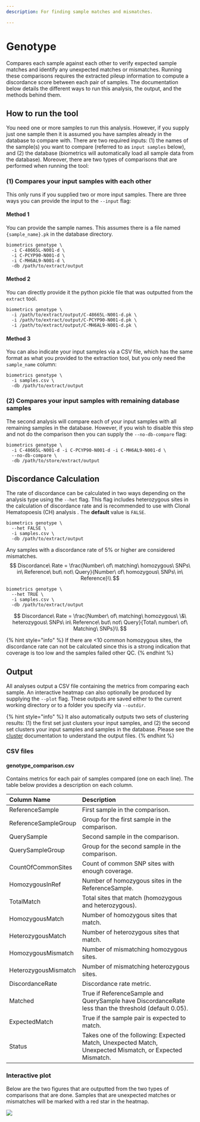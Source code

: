 ```yaml
---
description: For finding sample matches and mismatches.

---
```


# Genotype

Compares each sample against each other to verify expected sample matches and identify any unexpected matches or mismatches. Running these comparisons requires the extracted pileup information to compute a discordance score between each pair of samples. The documentation below details the different ways to run this analysis, the output, and the methods behind them.

## How to run the tool

You need one or more samples to run this analysis. However, if you supply just one sample then it is assumed you have samples already in the database to compare with. There are two required inputs: \(1\) the names of the sample\(s\) you want to compare \(referred to as `input samples` below\), and \(2\) the database \(biometrics will automatically load all sample data from the database\). Moreover, there are two types of comparisons that are performed when running the tool:

### \(1\) Compares your input samples with each other

This only runs if you supplied two or more input samples. There are three ways you can provide the input to the `--input` flag:

#### Method 1

You can provide the sample names. This assumes there is a file named `{sample_name}.pk` in the database directory.

```text
biometrics genotype \
  -i C-48665L-N001-d \
  -i C-PCYP90-N001-d \
  -i C-MH6AL9-N001-d \
  -db /path/to/extract/output
```

#### Method 2

You can directly provide it the python pickle file that was outputted from the `extract` tool.

```text
biometrics genotype \
  -i /path/to/extract/output/C-48665L-N001-d.pk \
  -i /path/to/extract/output/C-PCYP90-N001-d.pk \
  -i /path/to/extract/output/C-MH6AL9-N001-d.pk \
```

#### Method 3

You can also indicate your input samples via a CSV file, which has the same format as what you provided to the extraction tool, but you only need the `sample_name` column:

```text
biometrics genotype \
  -i samples.csv \
  -db /path/to/extract/output
```

### \(2\) Compares your input samples with remaining database samples

The second analysis will compare each of your input samples with all remaining samples in the database. However, if you wish to disable this step and not do the comparison then you can supply the `--no-db-compare` flag:

```text
biometrics genotype \
  -i C-48665L-N001-d -i C-PCYP90-N001-d -i C-MH6AL9-N001-d \
  --no-db-compare \
  -db /path/to/store/extract/output
```

## Discordance Calculation

The rate of discordance can be calculated in two ways depending on the analysis type using the `--het` flag. This flag includes heterozygous sites in the calculation of discordance rate and is recommended to use with Clonal Hematopoesis (CH) analysis . The **default** value is  `FALSE`.

```
biometrics genotype \
  --het FALSE \
  -i samples.csv \
  -db /path/to/extract/output
```

Any samples with a discordance rate of 5% or higher are considered mismatches.
$$
Discordance\ Rate = \frac{Number\ of\ matching\ homozygous\ SNPs\ in\ Reference\ but\ not\ Query}{Number\ of\ homozygous\ SNPs\ in\ Reference}\\
$$

```
biometrics genotype \
  --het TRUE \
  -i samples.csv \
  -db /path/to/extract/output
```


$$
Discordance\ Rate = \frac{Number\ of\ matching\ homozygous\ \&\ heterozygous\ SNPs\ in\ Reference\ but\ not\ Query}{Total\ number\ of\ Matching\ SNPs}\\
$$

{% hint style="info" %}
If there are &lt;10 common homozygous sites, the discordance rate can not be calculated since this is a strong indication that coverage is too low and the samples failed other QC.
{% endhint %}

## Output

All analyses output a CSV file containing the metrics from comparing each sample. An interactive heatmap can also optionally be produced by supplying the `--plot` flag. These outputs are saved either to the current working directory or to a folder you specify via `--outdir`.

{% hint style="info" %}
It also automatically outputs two sets of clustering results: \(1\) the first set just clusters your input samples, and \(2\) the second set clusters your input samples and samples in the database. Please see the [cluster](cluster.md) documentation to understand the output files.
{% endhint %}

### CSV files

#### genotype\_comparison.csv

Contains metrics for each pair of samples compared \(one on each line\). The table below provides a description on each column.

| Column Name          | Description                                                  |
| :------------------- | :----------------------------------------------------------- |
| ReferenceSample      | First sample in the comparison.                              |
| ReferenceSampleGroup | Group for the first sample in the comparison.                |
| QuerySample          | Second sample in the comparison.                             |
| QuerySampleGroup     | Group for the second sample in the comparison.               |
| CountOfCommonSites   | Count of common SNP sites with enough coverage.              |
| HomozygousInRef      | Number of homozygous sites in the ReferenceSample.           |
| TotalMatch           | Total sites that match \(homozygous and heterozygous\).      |
| HomozygousMatch      | Number of homozygous sites that match.                       |
| HeterozygousMatch    | Number of heterozygous sites that match.                     |
| HomozygousMismatch   | Number of mismatching homozygous sites.                      |
| HeterozygousMismatch | Number of mismatching heterozygous sites.                    |
| DiscordanceRate      | Discordance rate metric.                                     |
| Matched              | True if ReferenceSample and QuerySample have DiscordanceRate less than the threshold \(default 0.05\). |
| ExpectedMatch        | True if the sample pair is expected to match.                |
| Status               | Takes one of the following: Expected Match, Unexpected Match, Unexpected Mismatch, or Expected Mismatch. |

### Interactive plot

Below are the two figures that are outputted from the two types of comparisons that are done. Samples that are unexpected matches or mismatches will be marked with a red star in the heatmap.

![](/Users/ksivaprakasam/Documents/GitHub/biometrics/docs/.gitbook/assets/genotype_comparison_input_only.png)

